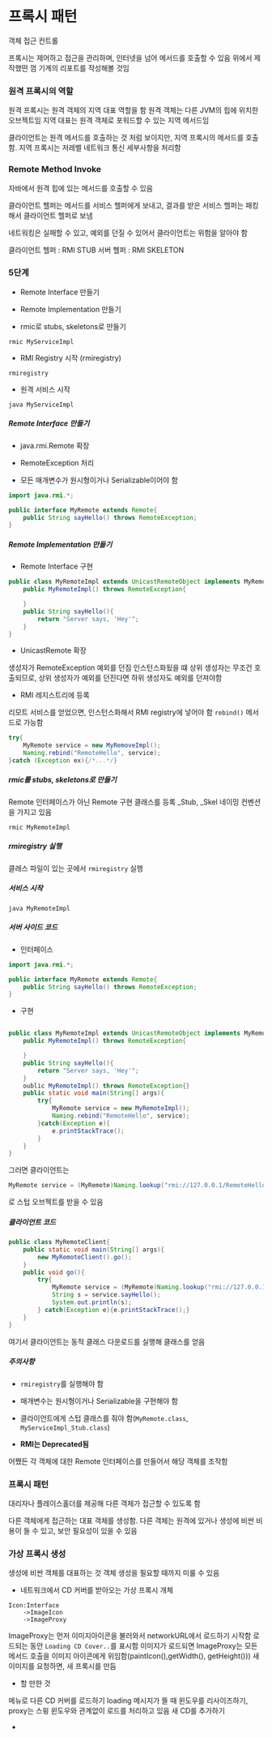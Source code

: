 # 프록시 패턴

객체 접근 컨트롤

프록시는 제어하고 접근을 관리하며, 인터넷을 넘어 메서드를 호출할 수 있음
위에서 제작했떤 껌 기계의 리포트를 작성해볼 것임

### 원격 프록시의 역할

원격 프록시는 원격 객체의 지역 대표 역할을 함
원격 객체는 다른 JVM의 힙에 위치한 오브젝트임
지역 대표는 원격 객체로 포워드할 수 있는 지역 메서드임

클라이언트는 원격 메서드를 호출하는 것 처럼 보이지만, 지역 프록시의 메서드를 호출함. 지역 프록시는 저레벨 네트워크 통신 세부사항을 처리함

### Remote Method Invoke

자바에서 원격 힙에 있는 메서드를 호출할 수 있음

클라이언트 헬퍼는 메서드를 서비스 헬퍼에게 보내고, 결과를 받은 서비스 헬퍼는 패킹해서 클라이언트 헬퍼로 보냄

네트워킹은 실패할 수 있고, 예외를 던질 수 있어서 클라이언트는 위험을 알아야 함

클라이언트 헬퍼 : RMI STUB
서버 헬퍼 : RMI SKELETON

### 5단계

* Remote Interface 만들기

* Remote Implementation 만들기

* rmic로 stubs, skeletons로 만들기

`rmic MyServiceImpl`

* RMI Registry 시작 (rmiregistry)

`rmiregistry`

* 원격 서비스 시작

`java MyServiceImpl`

##### Remote Interface 만들기

* java.rmi.Remote 확장

* RemoteException 처리

* 모든 매개변수가 원시형이거나 Serializable이어야 함

```java
import java.rmi.*;

public interface MyRemote extends Remote{
    public String sayHello() throws RemoteException;
}
```

##### Remote Implementation 만들기

* Remote Interface 구현

```java
public class MyRemoteImpl extends UnicastRemoteObject implements MyRemote{
    public MyRemoteImpl() throws RemoteException{

    }
    public String sayHello(){
        return "Server says, 'Hey'";
    }
}
```

* UnicastRemote 확장

생성자가 RemoteException 예외를 던짐
인스턴스화됬을 떄 상위 생성자는 무조건 호출되므로, 상위 생성자가 예외를 던진다면 하위 생성자도 예외를 던져야함

* RMI 레지스트리에 등록

리모트 서비스를 얻었으면, 인스턴스화해서 RMI registry에 넣어야 함
`rebind()` 메서드로 가능함

```java
try{
    MyRemote service = new MyRemoveImpl();
    Naming.rebind("RemoteHello", service);
}catch (Exception ex){/*...*/}
```

##### rmic를 stubs, skeletons로 만들기

Remote 인터페이스가 아닌 Remote 구현 클래스를 등록
_Stub, _Skel 네이밍 컨벤션을 가지고 있음

`rmic MyRemoteImpl`

##### rmiregistry 실행

클래스 파일이 있는 곳에서 `rmiregistry` 실행

##### 서비스 시작

`java MyRemoteImpl`

##### 서버 사이드 코드

* 인터페이스

```java
import java.rmi.*;

public interface MyRemote extends Remote{
    public String sayHello() throws RemoteException;
}
```

* 구현

```java

public class MyRemoteImpl extends UnicastRemoteObject implements MyRemote{
    public MyRemoteImpl() throws RemoteException{

    }
    public String sayHello(){
        return "Server says, 'Hey'";
    }
    oublic MyRemoteImpl() throws RemoteException{}
    public static void main(String[] args){
        try{
            MyRemote service = new MyRemoteImpl();
            Naming.rebind("RemoteHello", service);
        }catch(Exception e){
            e.printStackTrace();
        }
    }
}
```

그러면 클라이언트는

```java
MyRemote service = (MyRemote)Naming.lookup("rmi://127.0.0.1/RemoteHello");
```
로 스텁 오브젝트를 받을 수 있음

##### 클라이언트 코드

```java
public class MyRemoteClient{
    public static void main(String[] args){
        new MyRemoteClient().go();
    }
    public void go(){
        try{
            MyRemote service = (MyRemote)Naming.lookup("rmi://127.0.0.1/RemoteHello");
            String s = service.sayHello();
            System.out.println(s);
        } catch(Exception e){e.printStackTrace();}
    }
}
```

여기서 클라이언트는 동적 클래스 다운로드를 실행해 클래스를 얻음

##### 주의사항

* `rmiregistry`를 실행해야 함

* 매개변수는 원시형이거나 Serializable을 구현해야 함

* 클라이언트에게 스텁 클래스를 줘야 함(`MyRemote.class`, `MyServiceImpl_Stub.class`)

* **RMI는 Deprecated됨**

어쨌든 각 객체에 대한 Remote 인터페이스를 만들어서 해당 객체를 조작함

### 프록시 패턴

대리자나 플레이스홀더를 제공해 다른 객체가 접근할 수 있도록 함

다른 객체에게 접근하는 대표 객체를 생성함. 다른 객체는 원격에 있거나 생성에 비싼 비용이 들 수 있고, 보안 필요성이 있을 수 있음

### 가상 프록시 생성

생성에 비싼 객체를 대표하는 것
객체 생성을 필요할 때까지 미룰 수 있음

* 네트워크에서 CD 커버를 받아오는 가상 프록시 개체

```
Icon:Interface
    ->ImageIcon
    ->ImageProxy
```

ImageProxy는 먼저 이미지아이콘을 불러와서 networkURL에서 로드하기 시작함
로드되는 동안 `Loading CD Cover..`를 표시함
이미지가 로드되면 ImageProxy는 모든 메서드 호출을 이미지 아이콘에게 위임함(paintIcon(),getWidth(), getHeight()))
새 이미지를 요청하면, 새 프록시를 만듬

* 할 만한 것

메뉴로 다른 CD 커버를 로드하기
loading 메시지가 뜰 때 윈도우를 리사이즈하기, proxy는 스윙 윈도우와 관계없이 로드를 처리하고 있음
새 CD를 추가하기

* 

